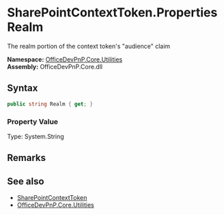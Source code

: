 # SharePointContextToken.Properties Realm
 The realm portion of the context token's "audience" claim   

**Namespace:** [OfficeDevPnP.Core.Utilities](OfficeDevPnP.Core.Utilities.md)  
**Assembly:** OfficeDevPnP.Core.dll  
## Syntax
```C#
public string Realm { get; }
```

### Property Value
Type: System.String  

## Remarks
  
## See also
- [SharePointContextToken](OfficeDevPnP.Core.Utilities.SharePointContextToken.md) 
- [OfficeDevPnP.Core.Utilities](OfficeDevPnP.Core.Utilities.md) 
